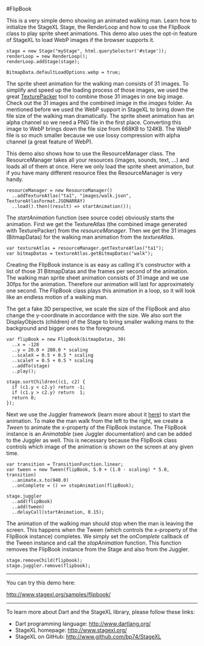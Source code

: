 #FlipBook

This is a very simple demo showing an animated walking man. Learn how to initialize the StageXL Stage, the RenderLoop and how to use the FlipBook class to play sprite sheet animations. This demo also uses the opt-in feature of StageXL to load WebP images if the browser supports it. 

    stage = new Stage("myStage", html.querySelector('#stage'));
    renderLoop = new RenderLoop();
    renderLoop.addStage(stage);

    BitmapData.defaultLoadOptions.webp = true;

The sprite sheet animation for the walking man consists of 31 images. To simplify and speed up the loading process of those images, we used the great [TexturePacker](http://www.codeandweb.com/texturepacker "Texture Packer Homepage") tool to combine those 31 images in one big image. Check out the 31 images and the combined image in the *images* folder. As mentioned before we used the WebP support in StageXL to bring down the file size of the walking man dramatically. The sprite sheet animation has an alpha channel so we need a PNG file in the first place. Converting this image to WebP brings down the file size from 668KB to 124KB. The WebP file is so much smaller because we use lossy compression with alpha channel (a great feature of WebP).

This demo also shows how to use the ResourceManager class. The ResourceManager takes all your resources (images, sounds, text, ...) and loads all of them at once. Here we only load the sprite sheet animation, but if you have many different resource files the ResourceManager is very handy.

    resourceManager = new ResourceManager()
      ..addTextureAtlas("ta1", "images/walk.json", TextureAtlasFormat.JSONARRAY)
      ..load().then((result) => startAnimation());

The *startAnimation* function (see source code) obviously starts the animation. First we get the TextureAtlas (the combined image generated with TexturePacker) from the *resourceManager*. Then we get the 31 images (BitmapDatas) for the walking man animation from the *textureAtlas*. 

    var textureAtlas = resourceManager.getTextureAtlas("ta1");
    var bitmapDatas = textureAtlas.getBitmapDatas("walk");

Creating the FlipBook instance is as easy as calling it's constructor with a list of those 31 BitmapDatas and the frames per second of the animation. The walking man sprite sheet animation consists of 31 image and we use 30fps for the animation. Therefore our animation will last for approximately one second. The FlipBook class plays this animation in a loop, so it will look like an endless motion of a walking man.

The get a fake 3D perspective, we scale the size of the FlipBook and also change the y-coordinate in accordance with the size. We also sort the DisplayObjects (children) of the Stage to bring smaller walking mans to the background and bigger ones to the foreground.

    var flipBook = new FlipBook(bitmapDatas, 30)
      ..x = -128
      ..y = 20.0 + 200.0 * scaling
      ..scaleX = 0.5 + 0.5 * scaling
      ..scaleY = 0.5 + 0.5 * scaling
      ..addTo(stage)
      ..play();

    stage.sortChildren((c1, c2) {
      if (c1.y < c2.y) return -1;
      if (c1.y > c2.y) return  1;
      return 0;
    });

Next we use the Juggler framework (learn more about it [here](http://www.stagexl.org/docs/wiki-articles.html?article=juggler "Juggler Animation Framework")) to start the animation. To make the man walk from the left to the right, we create a *Tween* to animate the x-property of the FlipBook instance. The FlipBook instance is an *Animatable* (see Juggler documentation) and can be added to the Juggler as well. This is necessary because the FlipBook class controls which image of the animation is shown on the screen at any given time.

    var transition = TransitionFunction.linear;
    var tween = new Tween(flipBook, 5.0 + (1.0 - scaling) * 5.0, transition)
      ..animate.x.to(940.0)
      ..onComplete = () => stopAnimation(flipBook);

    stage.juggler
      ..add(flipBook)
      ..add(tween)
      ..delayCall(startAnimation, 0.15);

The animation of the walking man should stop when the man is leaving the screen. This happens when the Tween (which controls the x-property of the FlipBook instance) completes. We simply set the *onComplete* callback of the Tween instance and call the *stopAnimation* function. This function removes the FlipBook instance from the Stage and also from the Juggler.

    stage.removeChild(flipbook);
    stage.juggler.remove(flipbook);

---

You can try this demo here:

<http://www.stagexl.org/samples/flipbook/>

---

To learn more about Dart and the StageXL library, please follow these links: 

* Dart programming language: <http://www.dartlang.org/>
* StageXL homepage: <http://www.stagexl.org/>
* StageXL on GitHub: <http://www.github.com/bp74/StageXL>

